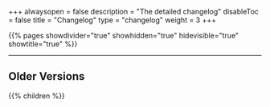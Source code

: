 +++
alwaysopen = false
description = "The detailed changelog"
disableToc = false
title = "Changelog"
type = "changelog"
weight = 3
+++

{{% pages showdivider="true" showhidden="true" hidevisible="true" showtitle="true" %}}

---

## Older Versions

{{% children %}}
